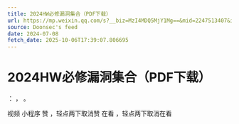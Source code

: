 ```yaml
---
title: 2024HW必修漏洞集合（PDF下载）
url: https://mp.weixin.qq.com/s?__biz=MzI4MDQ5MjY1Mg==&mid=2247513407&idx=1&sn=2fb44ef74d40e4db0079da01e5d2ab34
source: Doonsec's feed
date: 2024-07-08
fetch_date: 2025-10-06T17:39:07.806695
---
```


# 2024HW必修漏洞集合（PDF下载）

：
，
。

视频
小程序
赞
，轻点两下取消赞
在看
，轻点两下取消在看